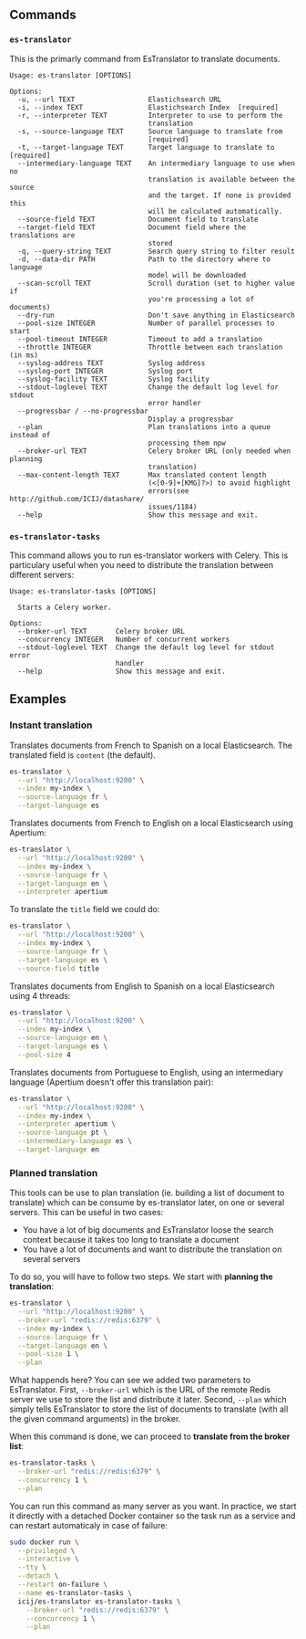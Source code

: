 ## Commands

### `es-translator`

This is the primarly command from EsTranslator to translate documents.

```
Usage: es-translator [OPTIONS]

Options:
  -u, --url TEXT                  Elastichsearch URL
  -i, --index TEXT                Elastichsearch Index  [required]
  -r, --interpreter TEXT          Interpreter to use to perform the
                                  translation
  -s, --source-language TEXT      Source language to translate from
                                  [required]
  -t, --target-language TEXT      Target language to translate to  [required]
  --intermediary-language TEXT    An intermediary language to use when no
                                  translation is available between the source
                                  and the target. If none is provided this
                                  will be calculated automatically.
  --source-field TEXT             Document field to translate
  --target-field TEXT             Document field where the translations are
                                  stored
  -q, --query-string TEXT         Search query string to filter result
  -d, --data-dir PATH             Path to the directory where to language
                                  model will be downloaded
  --scan-scroll TEXT              Scroll duration (set to higher value if
                                  you're processing a lot of documents)
  --dry-run                       Don't save anything in Elasticsearch
  --pool-size INTEGER             Number of parallel processes to start
  --pool-timeout INTEGER          Timeout to add a translation
  --throttle INTEGER              Throttle between each translation (in ms)
  --syslog-address TEXT           Syslog address
  --syslog-port INTEGER           Syslog port
  --syslog-facility TEXT          Syslog facility
  --stdout-loglevel TEXT          Change the default log level for stdout
                                  error handler
  --progressbar / --no-progressbar
                                  Display a progressbar
  --plan                          Plan translations into a queue instead of
                                  processing them npw
  --broker-url TEXT               Celery broker URL (only needed when planning
                                  translation)
  --max-content-length TEXT       Max translated content length
                                  (<[0-9]+[KMG]?>) to avoid highlight
                                  errors(see http://github.com/ICIJ/datashare/
                                  issues/1184)
  --help                          Show this message and exit.
```

### `es-translator-tasks`

This command allows you to run es-translator workers with Celery. This is particulary useful when you
need to distribute the translation between different servers:

```
Usage: es-translator-tasks [OPTIONS]

  Starts a Celery worker.

Options:
  --broker-url TEXT       Celery broker URL
  --concurrency INTEGER   Number of concurrent workers
  --stdout-loglevel TEXT  Change the default log level for stdout error
                          handler
  --help                  Show this message and exit.
```

## Examples

### Instant translation

Translates documents from French to Spanish on a local Elasticsearch. The translated field is `content` (the default).

```bash
es-translator \
  --url "http://localhost:9200" \
  --index my-index \
  --source-language fr \
  --target-language es
```

Translates documents from French to English on a local Elasticsearch using Apertium:

```bash
es-translator \
  --url "http://localhost:9200" \
  --index my-index \
  --source-language fr \
  --target-language en \
  --interpreter apertium
```

To translate the `title` field we could do:

```bash
es-translator \
  --url "http://localhost:9200" \
  --index my-index \
  --source-language fr \
  --target-language es \
  --source-field title
```

Translates documents from English to Spanish on a local Elasticsearch using 4 threads:

```bash
es-translator \
  --url "http://localhost:9200" \
  --index my-index \
  --source-language en \
  --target-language es \
  --pool-size 4
```

Translates documents from Portuguese to English, using an intermediary language (Apertium doesn't offer this translation pair):

```bash
es-translator \
  --url "http://localhost:9200" \
  --index my-index \
  --interpreter apertium \
  --source-language pt \
  --intermediary-language es \
  --target-language en
```

### Planned translation

This tools can be use to plan translation (ie. building a list of document to translate) which can be consume by
es-translator later, on one or several servers. This can be useful in two cases:

* You have a lot of big documents and EsTranslator loose the search context because it takes too long to translate a document
* You have a lot of documents and want to distribute the translation on several servers

To do so, you will have to follow two steps. We start with **planning the translation**:

```bash
es-translator \
  --url "http://localhost:9200" \
  --broker-url "redis://redis:6379" \
  --index my-index \
  --source-language fr \
  --target-language en \
  --pool-size 1 \
  --plan
```

What happends here? You can see we added two parameters to EsTranslator. First, `--broker-url` which is the URL of the 
remote Redis server we use to store the list and distribute it later. Second, `--plan` which simply tells EsTranslator 
to store the list of documents to translate (with all the given command arguments) in the broker.

When this command is done, we can proceed to **translate from the broker list**:

```bash
es-translator-tasks \
  --broker-url "redis://redis:6379" \
  --concurrency 1 \
  --plan
```

You can run this command as many server as you want. In practice, we start it directly with a detached Docker container
so the task run as a service and can restart automaticaly in case of failure:

```bash
sudo docker run \
  --privileged \
  --interactive \
  --tty \
  --detach \
  --restart on-failure \
  --name es-translator-tasks \
  icij/es-translator es-translator-tasks \
    --broker-url "redis://redis:6379" \
    --concurrency 1 \
    --plan
```

